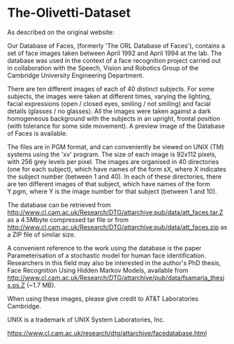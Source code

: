 # The-Olivetti-Dataset

As described on the original website:


Our Database of Faces, (formerly 'The ORL Database of Faces'), contains a set of face images taken between April 1992 and April 1994 at the lab. The database was used in the context of a face recognition project carried out in collaboration with the Speech, Vision and Robotics Group of the Cambridge University Engineering Department.

There are ten different images of each of 40 distinct subjects. For some subjects, the images were taken at different times, varying the lighting, facial expressions (open / closed eyes, smiling / not smiling) and facial details (glasses / no glasses). All the images were taken against a dark homogeneous background with the subjects in an upright, frontal position (with tolerance for some side movement). A preview image of the Database of Faces is available.

The files are in PGM format, and can conveniently be viewed on UNIX (TM) systems using the 'xv' program. The size of each image is 92x112 pixels, with 256 grey levels per pixel. The images are organised in 40 directories (one for each subject), which have names of the form sX, where X indicates the subject number (between 1 and 40). In each of these directories, there are ten different images of that subject, which have names of the form Y.pgm, where Y is the image number for that subject (between 1 and 10).

The database can be retrieved from http://www.cl.cam.ac.uk/Research/DTG/attarchive:pub/data/att_faces.tar.Z as a 4.5Mbyte compressed tar file or from http://www.cl.cam.ac.uk/Research/DTG/attarchive:pub/data/att_faces.zip as a ZIP file of similar size.

A convenient reference to the work using the database is the paper Parameterisation of a stochastic model for human face identification. Researchers in this field may also be interested in the author's PhD thesis, Face Recognition Using Hidden Markov Models, available from http://www.cl.cam.ac.uk/Research/DTG/attarchive/pub/data/fsamaria_thesis.ps.Z (~1.7 MB).

When using these images, please give credit to AT&T Laboratories Cambridge.

UNIX is a trademark of UNIX System Laboratories, Inc.

https://www.cl.cam.ac.uk/research/dtg/attarchive/facedatabase.html
